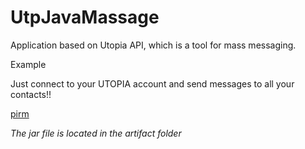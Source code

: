 # UtpJavaMassage
Application based on Utopia API, which is a tool for mass messaging.

Example

Just connect to your UTOPIA account and send messages to all your contacts!!

[pirm](https://user-images.githubusercontent.com/77910713/115236765-6debda00-a124-11eb-95f1-026dacf4e32c.JPG)

*The jar file is located in the artifact folder*
